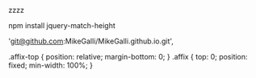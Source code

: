 


zzzz

npm install jquery-match-height


'git@github.com:MikeGalli/MikeGalli.github.io.git',




.affix-top {
  position: relative;
  margin-bottom: 0;
}
.affix {
  top: 0;
  position: fixed;
  min-width: 100%;
}
